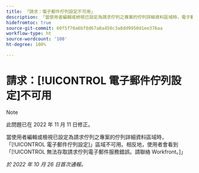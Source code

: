 ```yaml
---
title: 「請求：電子郵件佇列設定不可用」
description: 「當使用者編輯或檢視已設定為請求佇列之專案的佇列詳細資料區域時，電子郵件佇列設定區域不可用。相反地，使用者會看到「無法存取請求佇列電子郵件服務」錯誤。請聯絡 Workfront。」
hidefromtoc: true
source-git-commit: 60f5f70a6bf8d67a8a450c3a8dd9950d1ee376aa
workflow-type: ht
source-wordcount: '108'
ht-degree: 100%

---
```



# 請求：[!UICONTROL 電子郵件佇列設定]不可用

>[!NOTE]
>
>此問題已在 2022 年 11 月 11 日修正。

當使用者編輯或檢視已設定為請求佇列之專案的佇列詳細資料區域時，「[!UICONTROL 電子郵件佇列設定]」區域不可用。相反地，使用者會看到「[!UICONTROL 無法存取請求佇列電子郵件服務錯誤。請聯絡 Workfront。]」

_於 2022 年 10 月 26 日首次通報。_

